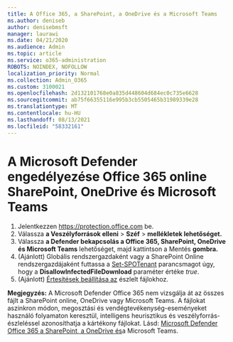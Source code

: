 ```yaml
---
title: A Office 365, a SharePoint, a OneDrive és a Microsoft Teams
ms.author: deniseb
author: denisebmsft
manager: laurawi
ms.date: 04/21/2020
ms.audience: Admin
ms.topic: article
ms.service: o365-administration
ROBOTS: NOINDEX, NOFOLLOW
localization_priority: Normal
ms.collection: Admin_O365
ms.custom: 3100021
ms.openlocfilehash: 2d132101768e0a835d448604d684ec0c735e6628
ms.sourcegitcommit: ab75f66355116e995b3cb5505465b31989339e28
ms.translationtype: MT
ms.contentlocale: hu-HU
ms.lasthandoff: 08/13/2021
ms.locfileid: "58332161"
---
```

# <a name="enable-microsoft-defender-for-office-365-for-sharepoint-online-onedrive-and-microsoft-teams"></a>A Microsoft Defender engedélyezése Office 365 online SharePoint, OneDrive és Microsoft Teams

1. Jelentkezzen https://protection.office.com be.
2. Válassza **a Veszélyforrások elleni**  >  **Széf**  >  **mellékletek lehetőséget.**
3. Válassza **a Defender bekapcsolás a Office 365, SharePoint, OneDrive és Microsoft Teams** lehetőséget, majd kattintson a Mentés **gombra.**
4. (Ajánlott) Globális rendszergazdaként vagy a SharePoint Online rendszergazdájaként futtassa a [Set-SPOTenant](https://docs.microsoft.com/powershell/module/sharepoint-online/Set-SPOTenant?view=sharepoint-ps) parancsmagot úgy, hogy a **DisallowInfectedFileDownload** paraméter értéke *true*.
5. (Ajánlott) [Értesítések beállítása az](https://docs.microsoft.com/microsoft-365/security/office-365-security/turn-on-atp-for-spo-odb-and-teams#set-up-alerts-for-detected-files) észlelt fájlokhoz.

**Megjegyzés:** A Microsoft Defender Office 365 nem vizsgálja át az összes fájlt a SharePoint online, OneDrive vagy Microsoft Teams. A fájlokat aszinkron módon, megosztási és vendégtevékenység-eseményeket használó folyamaton keresztül, intelligens heurisztikus és veszélyforrás-észleléssel azonosíthatja a kártékony fájlokat. Lásd: [Microsoft Defender Office 365 a SharePoint, a OneDrive és](https://docs.microsoft.com/microsoft-365/security/office-365-security/atp-for-spo-odb-and-teams)a Microsoft Teams.
